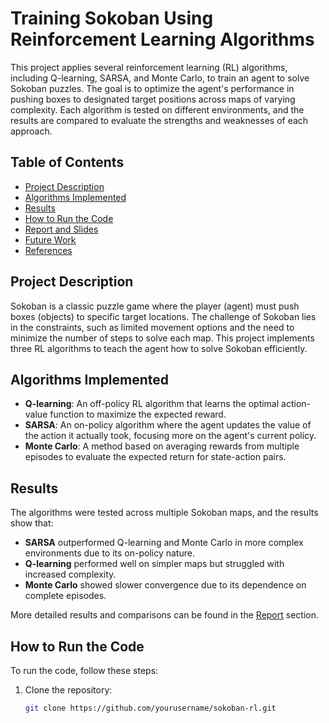 # Training Sokoban Using Reinforcement Learning Algorithms

This project applies several reinforcement learning (RL) algorithms, including Q-learning, SARSA, and Monte Carlo, to train an agent to solve Sokoban puzzles. The goal is to optimize the agent's performance in pushing boxes to designated target positions across maps of varying complexity. Each algorithm is tested on different environments, and the results are compared to evaluate the strengths and weaknesses of each approach.

## Table of Contents
- [Project Description](#project-description)
- [Algorithms Implemented](#algorithms-implemented)
- [Results](#results)
- [How to Run the Code](#how-to-run-the-code)
- [Report and Slides](#report-and-slides)
- [Future Work](#future-work)
- [References](#references)

## Project Description

Sokoban is a classic puzzle game where the player (agent) must push boxes (objects) to specific target locations. The challenge of Sokoban lies in the constraints, such as limited movement options and the need to minimize the number of steps to solve each map. This project implements three RL algorithms to teach the agent how to solve Sokoban efficiently.

## Algorithms Implemented
- **Q-learning**: An off-policy RL algorithm that learns the optimal action-value function to maximize the expected reward.
- **SARSA**: An on-policy algorithm where the agent updates the value of the action it actually took, focusing more on the agent's current policy.
- **Monte Carlo**: A method based on averaging rewards from multiple episodes to evaluate the expected return for state-action pairs.

## Results
The algorithms were tested across multiple Sokoban maps, and the results show that:
- **SARSA** outperformed Q-learning and Monte Carlo in more complex environments due to its on-policy nature.
- **Q-learning** performed well on simpler maps but struggled with increased complexity.
- **Monte Carlo** showed slower convergence due to its dependence on complete episodes.

More detailed results and comparisons can be found in the [Report](#report-and-slides) section.

## How to Run the Code

To run the code, follow these steps:
1. Clone the repository:
   ```bash
   git clone https://github.com/yourusername/sokoban-rl.git
